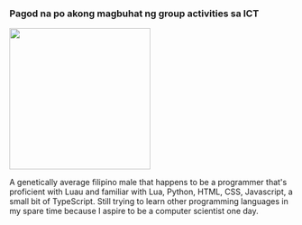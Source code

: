 ### Pagod na po akong magbuhat ng group activities sa ICT 
<img src="https://media.tenor.com/kIwODyCeXggAAAAC/walter-white-dancing.gif" width="250"/>

A genetically average filipino male that happens to be a programmer that's proficient with Luau and familiar with Lua, Python, HTML, CSS, Javascript, a small bit of TypeScript. Still trying to learn other programming languages in my spare time because I aspire to be a computer scientist one day.
